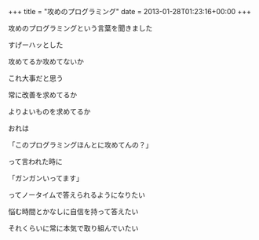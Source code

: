 +++
title = "攻めのプログラミング"
date = 2013-01-28T01:23:16+00:00
+++

攻めのプログラミングという言葉を聞きました

すげーハッとした

攻めてるか攻めてないか

これ大事だと思う

常に改善を求めてるか

よりよいものを求めてるか

おれは

「このプログラミングほんとに攻めてんの？」

って言われた時に

「ガンガンいってます」

ってノータイムで答えられるようになりたい

悩む時間とかなしに自信を持って答えたい

それくらいに常に本気で取り組んでいたい

